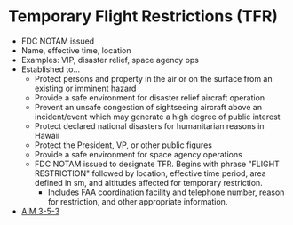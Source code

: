 # Temporary Flight Restrictions (TFR)

* FDC NOTAM issued
* Name, effective time, location
* Examples: VIP, disaster relief, space agency ops
* Established to...
  * Protect persons and property in the air or on the surface from an existing or imminent hazard
  * Provide a safe environment for disaster relief aircraft operation
  * Prevent an unsafe congestion of sightseeing aircraft above an incident/event which may generate a high degree of public interest
  * Protect declared national disasters for humanitarian reasons in Hawaii
  * Protect the President, VP, or other public figures
  * Provide a safe environment for space agency operations
  * FDC NOTAM issued to designate TFR. Begins with phrase "FLIGHT RESTRICTION" followed by location, effective time period, area defined in sm, and altitudes affected for temporary restriction.
    * Includes FAA coordination facility and telephone number, reason for restriction, and other appropriate information.
* [AIM 3-5-3](https://www.faa.gov/air_traffic/publications/atpubs/aim_html/chap3_section_5.html#$paragraph3-5-3)

